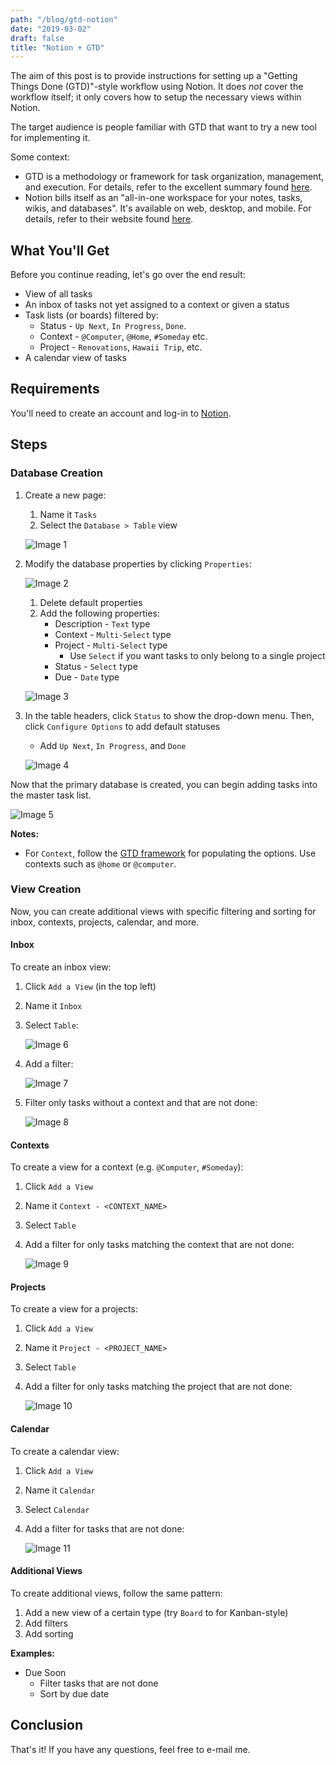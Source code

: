 ```yaml
---
path: "/blog/gtd-notion"
date: "2019-03-02"
draft: false
title: "Notion + GTD"
---
```


The aim of this post is to provide instructions for setting up a "Getting Things Done (GTD)"-style workflow using Notion. It does _not_ cover the workflow itself; it only covers how to setup the necessary views within Notion.

<!-- end -->

The target audience is people familiar with GTD that want to try a new tool for implementing it.

Some context:

* GTD is a methodology or framework for task organization, management, and execution. For details, refer to the excellent summary found [here](https://hamberg.no/gtd/).
* Notion bills itself as an "all-in-one workspace for your notes, tasks, wikis, and databases". It's available on web, desktop, and mobile. For details, refer to their website found [here](https://www.notion.so/).

## What You'll Get

Before you continue reading, let's go over the end result:

* View of all tasks
* An inbox of tasks not yet assigned to a context or given a status
* Task lists (or boards) filtered by:
	* Status - `Up Next`, `In Progress`, `Done`.
	* Context - `@Computer`, `@Home`, `#Someday` etc.
	* Project - `Renovations`, `Hawaii Trip`, etc.
* A calendar view of tasks

## Requirements

You'll need to create an account and log-in to [Notion](https://www.notion.so/).

## Steps

### Database Creation

1. Create a new page:
	1. Name it `Tasks`
	1. Select the `Database > Table` view
	
	![Image 1](./_images/2019-03-02-gtd-notion_1.jpg)

1. Modify the database properties by clicking `Properties`:
	
	![Image 2](./_images/2019-03-02-gtd-notion_2.jpg)
	
	1. Delete default properties
	1. Add the following properties:
		* Description - `Text` type
		* Context - `Multi-Select` type
		* Project - `Multi-Select` type
			* Use `Select` if you want tasks to only belong to a single project
		* Status - `Select` type
		* Due - `Date` type
	
	![Image 3](./_images/2019-03-02-gtd-notion_3.jpg)

1. In the table headers, click `Status` to show the drop-down menu. Then, click `Configure Options` to add default statuses
   * Add `Up Next`, `In Progress`, and `Done`
	
	![Image 4](./_images/2019-03-02-gtd-notion_4.jpg)

Now that the primary database is created, you can begin adding tasks into the master task list.
	
![Image 5](./_images/2019-03-02-gtd-notion_5.jpg)

**Notes:**

* For `Context`, follow the [GTD framework](https://hamberg.no/gtd/#contexts) for populating the options. Use contexts such as `@home` or `@computer`.

### View Creation

Now, you can create additional views with specific filtering and sorting for inbox, contexts, projects, calendar, and more.

#### Inbox

To create an inbox view:

1. Click `Add a View` (in the top left)
1. Name it `Inbox`
1. Select `Table`:
	
	![Image 6](./_images/2019-03-02-gtd-notion_6.jpg)
	
1. Add a filter:
	
	![Image 7](./_images/2019-03-02-gtd-notion_7.jpg)
	
1. Filter only tasks without a context and that are not done:
	
	![Image 8](./_images/2019-03-02-gtd-notion_8.jpg)

#### Contexts

To create a view for a context (e.g. `@Computer`, `#Someday`):

1. Click `Add a View`
1. Name it `Context - <CONTEXT_NAME>`
1. Select `Table`
1. Add a filter for only tasks matching the context that are not done:
	
	![Image 9](./_images/2019-03-02-gtd-notion_9.jpg)

#### Projects

To create a view for a projects:

1. Click `Add a View`
1. Name it `Project - <PROJECT_NAME>`
1. Select `Table`
1. Add a filter for only tasks matching the project that are not done:
	
	![Image 10](./_images/2019-03-02-gtd-notion_10.jpg)

#### Calendar

To create a calendar view:

1. Click `Add a View`
1. Name it `Calendar`
1. Select `Calendar`
1. Add a filter for tasks that are not done:
	
	![Image 11](./_images/2019-03-02-gtd-notion_11.jpg)

#### Additional Views

To create additional views, follow the same pattern:

1. Add a new view of a certain type (try `Board` to for Kanban-style)
1. Add filters
1. Add sorting

**Examples:**

* Due Soon
	* Filter tasks that are not done
	* Sort by due date

## Conclusion

That's it! If you have any questions, feel free to e-mail me.


